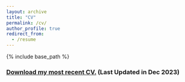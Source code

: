 ```yaml
---
layout: archive
title: "CV"
permalink: /cv/
author_profile: true
redirect_from:
  - /resume
---
```


{% include base_path %}

### [Download my most recent CV.](https://chkao831.github.io/files/CV_KAOCarolyn_dec2023_linked.pdf) (Last Updated in Dec 2023)

